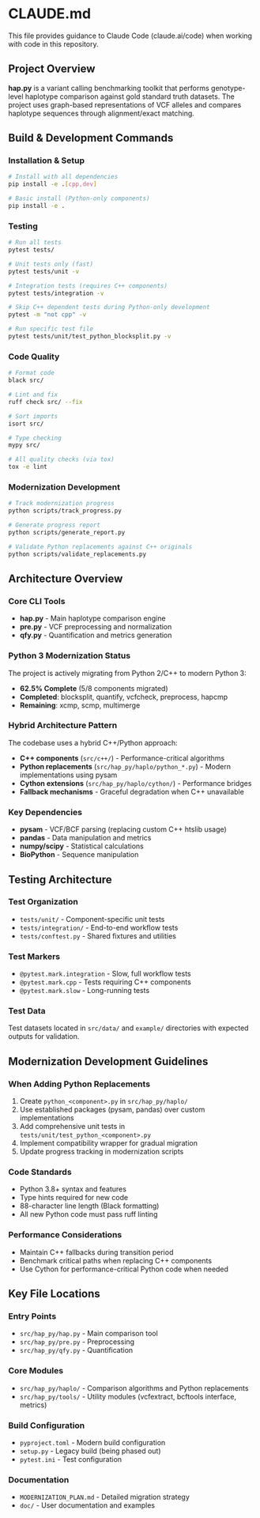 # CLAUDE.md

This file provides guidance to Claude Code (claude.ai/code) when working with code in this repository.

## Project Overview

**hap.py** is a variant calling benchmarking toolkit that performs genotype-level haplotype comparison against gold standard truth datasets. The project uses graph-based representations of VCF alleles and compares haplotype sequences through alignment/exact matching.

## Build & Development Commands

### Installation & Setup
```bash
# Install with all dependencies
pip install -e .[cpp,dev]

# Basic install (Python-only components)
pip install -e .
```

### Testing
```bash
# Run all tests
pytest tests/

# Unit tests only (fast)
pytest tests/unit -v

# Integration tests (requires C++ components)
pytest tests/integration -v

# Skip C++ dependent tests during Python-only development
pytest -m "not cpp" -v

# Run specific test file
pytest tests/unit/test_python_blocksplit.py -v
```

### Code Quality
```bash
# Format code
black src/

# Lint and fix
ruff check src/ --fix

# Sort imports
isort src/

# Type checking
mypy src/

# All quality checks (via tox)
tox -e lint
```

### Modernization Development
```bash
# Track modernization progress
python scripts/track_progress.py

# Generate progress report
python scripts/generate_report.py

# Validate Python replacements against C++ originals
python scripts/validate_replacements.py
```

## Architecture Overview

### Core CLI Tools
- **hap.py** - Main haplotype comparison engine
- **pre.py** - VCF preprocessing and normalization
- **qfy.py** - Quantification and metrics generation

### Python 3 Modernization Status
The project is actively migrating from Python 2/C++ to modern Python 3:
- **62.5% Complete** (5/8 components migrated)
- **Completed**: blocksplit, quantify, vcfcheck, preprocess, hapcmp
- **Remaining**: xcmp, scmp, multimerge

### Hybrid Architecture Pattern
The codebase uses a hybrid C++/Python approach:
- **C++ components** (`src/c++/`) - Performance-critical algorithms
- **Python replacements** (`src/hap_py/haplo/python_*.py`) - Modern implementations using pysam
- **Cython extensions** (`src/hap_py/haplo/cython/`) - Performance bridges
- **Fallback mechanisms** - Graceful degradation when C++ unavailable

### Key Dependencies
- **pysam** - VCF/BCF parsing (replacing custom C++ htslib usage)
- **pandas** - Data manipulation and metrics
- **numpy/scipy** - Statistical calculations
- **BioPython** - Sequence manipulation

## Testing Architecture

### Test Organization
- `tests/unit/` - Component-specific unit tests
- `tests/integration/` - End-to-end workflow tests
- `tests/conftest.py` - Shared fixtures and utilities

### Test Markers
- `@pytest.mark.integration` - Slow, full workflow tests
- `@pytest.mark.cpp` - Tests requiring C++ components
- `@pytest.mark.slow` - Long-running tests

### Test Data
Test datasets located in `src/data/` and `example/` directories with expected outputs for validation.

## Modernization Development Guidelines

### When Adding Python Replacements
1. Create `python_<component>.py` in `src/hap_py/haplo/`
2. Use established packages (pysam, pandas) over custom implementations
3. Add comprehensive unit tests in `tests/unit/test_python_<component>.py`
4. Implement compatibility wrapper for gradual migration
5. Update progress tracking in modernization scripts

### Code Standards
- Python 3.8+ syntax and features
- Type hints required for new code
- 88-character line length (Black formatting)
- All new Python code must pass ruff linting

### Performance Considerations
- Maintain C++ fallbacks during transition period
- Benchmark critical paths when replacing C++ components
- Use Cython for performance-critical Python code when needed

## Key File Locations

### Entry Points
- `src/hap_py/hap.py` - Main comparison tool
- `src/hap_py/pre.py` - Preprocessing
- `src/hap_py/qfy.py` - Quantification

### Core Modules
- `src/hap_py/haplo/` - Comparison algorithms and Python replacements
- `src/hap_py/tools/` - Utility modules (vcfextract, bcftools interface, metrics)

### Build Configuration
- `pyproject.toml` - Modern build configuration
- `setup.py` - Legacy build (being phased out)
- `pytest.ini` - Test configuration

### Documentation
- `MODERNIZATION_PLAN.md` - Detailed migration strategy
- `doc/` - User documentation and examples